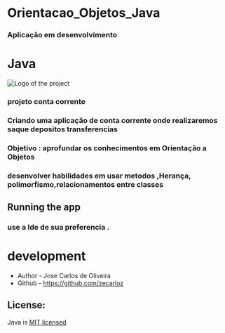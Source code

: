 # Orientacao_Objetos_Java
### Aplicação em desenvolvimento
# Java 

![Logo of the project](https://encrypted-tbn0.gstatic.com/images?q=tbn:ANd9GcQG5aiCu3igLKllSE4eQOpKSY15TkXk7JpAOw&usqp=CAU)

### projeto conta corrente
<p text-align="center">
  <a href="" /></a>
</p>


### Criando uma aplicação de conta corrente onde realizaremos saque depositos transferencias


### Objetivo : aprofundar os conhecimentos em Orientação a Objetos
### desenvolver habilidades em usar metodos ,Herança, polimorfismo,relacionamentos entre classes

## Running the app
### use a Ide de sua preferencia .


# development


- Author - Jose Carlos de Oliveira
- Github - https://github.com/zecarloz

## License:

Java is  [MIT licensed](LICENSE) 
